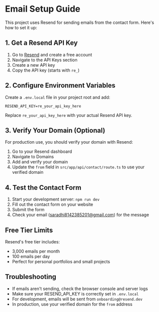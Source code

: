 # Email Setup Guide

This project uses Resend for sending emails from the contact form. Here's how to set it up:

## 1. Get a Resend API Key

1. Go to [Resend](https://resend.com) and create a free account
2. Navigate to the API Keys section
3. Create a new API key
4. Copy the API key (starts with `re_`)

## 2. Configure Environment Variables

Create a `.env.local` file in your project root and add:

```env
RESEND_API_KEY=re_your_api_key_here
```

Replace `re_your_api_key_here` with your actual Resend API key.

## 3. Verify Your Domain (Optional)

For production use, you should verify your domain with Resend:

1. Go to your Resend dashboard
2. Navigate to Domains
3. Add and verify your domain
4. Update the `from` field in `src/app/api/contact/route.ts` to use your verified domain

## 4. Test the Contact Form

1. Start your development server: `npm run dev`
2. Fill out the contact form on your website
3. Submit the form
4. Check your email (saradhi8142385201@gmail.com) for the message

## Free Tier Limits

Resend's free tier includes:
- 3,000 emails per month
- 100 emails per day
- Perfect for personal portfolios and small projects

## Troubleshooting

- If emails aren't sending, check the browser console and server logs
- Make sure your RESEND_API_KEY is correctly set in `.env.local`
- For development, emails will be sent from `onboarding@resend.dev`
- In production, use your verified domain for the `from` address 